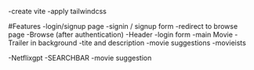 
-create vite
-apply tailwindcss



#Features
-login/signup page
  -signin / signup form
  -redirect to browse page
-Browse (after authentication)
  -Header
  -login form
  -main Movie
    -Trailer in background
    -tite and description
    -movie suggestions
      -movieists

-Netflixgpt
  -SEARCHBAR
  -movie suggestion
  